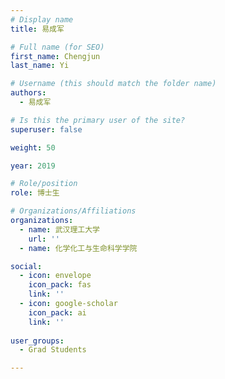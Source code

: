 ```yaml
---
# Display name
title: 易成军

# Full name (for SEO)
first_name: Chengjun
last_name: Yi

# Username (this should match the folder name)
authors:
  - 易成军

# Is this the primary user of the site?
superuser: false

weight: 50

year: 2019

# Role/position
role: 博士生

# Organizations/Affiliations
organizations:
  - name: 武汉理工大学
    url: ''
  - name: 化学化工与生命科学学院

social:
  - icon: envelope
    icon_pack: fas
    link: ''
  - icon: google-scholar
    icon_pack: ai
    link: ''
  
user_groups:
  - Grad Students

---
```




